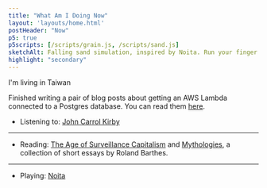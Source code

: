 ```yaml
---
title: "What Am I Doing Now"
layout: 'layouts/home.html'
postHeader: "Now"
p5: true
p5scripts: [/scripts/grain.js, /scripts/sand.js]
sketchAlt: Falling sand simulation, inspired by Noita. Run your finger or mouse over it to drop your own sand. 
highlight: "secondary"
---
```

I'm living in Taiwan

Finished writing a pair of blog posts about getting an AWS Lambda connected to a Postgres database. You can read them [here](/blog/part-1-connecting-aws-lambda-to-a-postgres-db/).

* Listening to: [John Carrol Kirby](https://www.youtube.com/watch?v=0F__oGUUWHg)
---
* Reading: [The Age of Surveillance Capitalism](https://www.goodreads.com/book/show/26195941-the-age-of-surveillance-capitalism) and [Mythologies](https://www.goodreads.com/book/show/51715.Mythologies?from_search=true&from_srp=true&qid=6mxSC7MCZ9&rank=1), a collection of short essays by Roland Barthes. 
---
* Playing: [Noita](https://www.youtube.com/watch?v=eMYRWb9n9iM)


